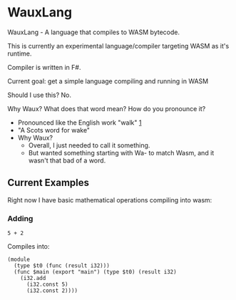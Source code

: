 # WauxLang

WauxLang - A language that compiles to WASM bytecode.

This is currently an experimental language/compiler targeting WASM as it's runtime.

Compiler is written in F#.

Current goal: get a simple language compiling and running in WASM

Should I use this? No.

Why Waux? What does that word mean? How do you pronounce it?
  * Pronounced like the English work "walk" [1](https://www.collinsdictionary.com/us/dictionary/english/wauk)
  * "A Scots word for wake"
  * Why Waux?
    * Overall, I just needed to call it something.
    * But wanted something starting with Wa- to match Wasm, and it wasn't that bad of a word. 

## Current Examples

Right now I have basic mathematical operations compiling into wasm:

### Adding

```
5 + 2
```

Compiles into:

```wat
(module
  (type $t0 (func (result i32)))
  (func $main (export "main") (type $t0) (result i32)
    (i32.add
      (i32.const 5)
      (i32.const 2))))
```